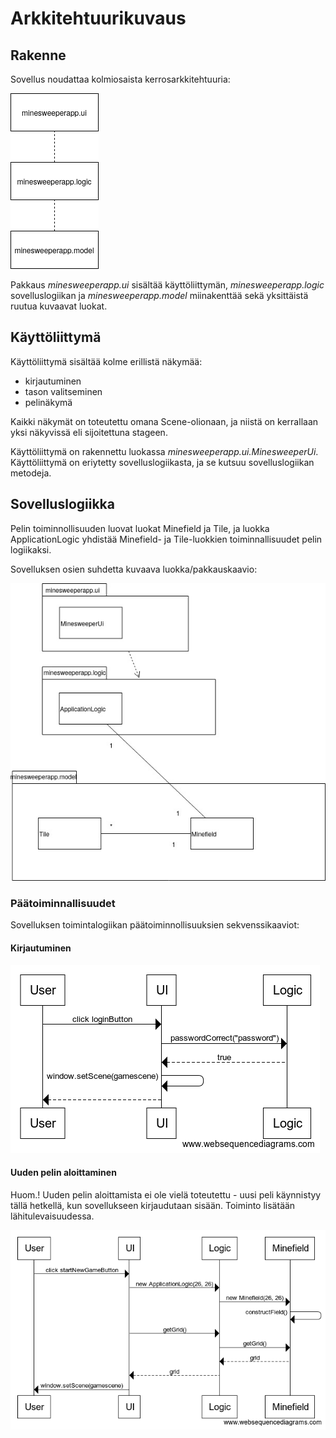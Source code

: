 # Arkkitehtuurikuvaus

## Rakenne

Sovellus noudattaa kolmiosaista kerrosarkkitehtuuria:

![](kaavio_rakenne.png)

Pakkaus _minesweeperapp.ui_ sisältää käyttöliittymän, _minesweeperapp.logic_ sovelluslogiikan ja _minesweeperapp.model_ miinakenttää sekä yksittäistä ruutua kuvaavat luokat.

## Käyttöliittymä

Käyttöliittymä sisältää kolme erillistä näkymää:
- kirjautuminen
- tason valitseminen
- pelinäkymä

Kaikki näkymät on toteutettu omana Scene-olionaan, ja niistä on kerrallaan yksi näkyvissä eli sijoitettuna stageen.

Käyttöliittymä on rakennettu luokassa _minesweeperapp.ui.MinesweeperUi_. Käyttöliittymä on eriytetty sovelluslogiikasta, ja se kutsuu sovelluslogiikan metodeja.

## Sovelluslogiikka

Pelin toiminnollisuuden luovat luokat Minefield ja Tile, ja luokka ApplicationLogic yhdistää Minefield- ja Tile-luokkien toiminnallisuudet pelin logiikaksi.

Sovelluksen osien suhdetta kuvaava luokka/pakkauskaavio:

![](kaavio_alustava.jpg)

### Päätoiminnallisuudet

Sovelluksen toimintalogiikan päätoiminnollisuuksien sekvenssikaaviot:

#### Kirjautuminen

![](sekvenssikaavio_kirjautuminen.png)

#### Uuden pelin aloittaminen

Huom.! Uuden pelin aloittamista ei ole vielä toteutettu - uusi peli käynnistyy tällä hetkellä, kun sovellukseen kirjaudutaan sisään. Toiminto lisätään lähitulevaisuudessa.

![](sekvenssikaavio_uusipeli.png)
